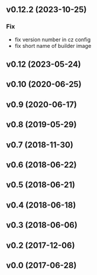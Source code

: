 ## v0.12.2 (2023-10-25)

### Fix

- fix version number in cz config
- fix short name of builder image

## v0.12 (2023-05-24)

## v0.10 (2020-06-25)

## v0.9 (2020-06-17)

## v0.8 (2019-05-29)

## v0.7 (2018-11-30)

## v0.6 (2018-06-22)

## v0.5 (2018-06-21)

## v0.4 (2018-06-18)

## v0.3 (2018-06-06)

## v0.2 (2017-12-06)

## v0.0 (2017-06-28)

